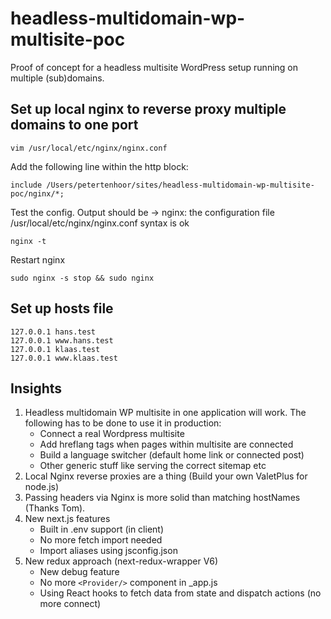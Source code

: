 # headless-multidomain-wp-multisite-poc
Proof of concept for a headless multisite WordPress setup running on multiple (sub)domains.

## Set up local nginx to reverse proxy multiple domains to one port

```
vim /usr/local/etc/nginx/nginx.conf
```

Add the following line within the http block:

```
include /Users/petertenhoor/sites/headless-multidomain-wp-multisite-poc/nginx/*;
```

Test the config. Output should be -> nginx: the configuration file /usr/local/etc/nginx/nginx.conf syntax is ok

```
nginx -t
```

Restart nginx

```
sudo nginx -s stop && sudo nginx
```

## Set up hosts file

```
127.0.0.1 hans.test
127.0.0.1 www.hans.test
127.0.0.1 klaas.test
127.0.0.1 www.klaas.test
```

## Insights

1. Headless multidomain WP multisite in one application will work. The following has to be done to use it in production:
    - Connect a real Wordpress multisite
    - Add hreflang tags when pages within multisite are connected
    - Build a language switcher (default home link or connected post)
    - Other generic stuff like serving the correct sitemap etc
2. Local Nginx reverse proxies are a thing (Build your own ValetPlus for node.js)
3. Passing headers via Nginx is more solid than matching hostNames (Thanks Tom).
4. New next.js features
    - Built in .env support (in client)
    - No more fetch import needed
    - Import aliases using jsconfig.json
5. New redux approach (next-redux-wrapper V6)
    - New debug feature
    - No more ```<Provider/>``` component in _app.js
    - Using React hooks to fetch data from state and dispatch actions (no more connect)